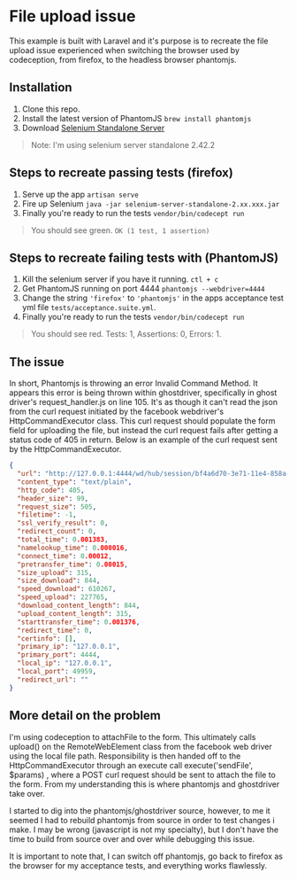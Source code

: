 # File upload issue

This example is built with Laravel and it's purpose is to recreate the file upload issue experienced when switching the browser used by codeception, from firefox, to the headless browser phantomjs. 

## Installation 
1. Clone this repo.
2. Install the latest version of PhantomJS `brew install phantomjs` 
3. Download [Selenium Standalone Server](http://docs.seleniumhq.org/download/)
> Note: I'm using selenium server standalone 2.42.2


## Steps to recreate passing tests (firefox)

1. Serve up the app `artisan serve`
2. Fire up Selenium `java -jar selenium-server-standalone-2.xx.xxx.jar`
3. Finally you're ready to run the tests `vendor/bin/codecept run`

> You should see green. `OK (1 test, 1 assertion)`



## Steps to recreate failing tests with (PhantomJS)

1. Kill the selenium server if you have it running. `ctl + c`
2. Get PhantomJS running on port 4444 `phantomjs --webdriver=4444`
3. Change the string `'firefox'` to `'phantomjs'` in the apps acceptance test yml file `tests/acceptance.suite.yml`. 
4. Finally you're ready to run the tests `vendor/bin/codecept run`

> You should see red. Tests: 1, Assertions: 0, Errors: 1.


## The issue

In short, Phantomjs is throwing an error Invalid Command Method. It appears this error is being thrown within ghostdriver, specifically in ghost driver's request_handler.js on line 105. It's as though it can't read the json from the curl request initiated by the facebook webdriver's HttpCommandExecutor class. This curl request should populate the form field for uploading the file, but instead the curl request fails after getting a status code of 405 in return. Below is an example of the curl request sent by the HttpCommandExecutor.

```json
{
  "url": "http://127.0.0.1:4444/wd/hub/session/bf4a6d70-3e71-11e4-858a-5fddebdf4faa/file",
  "content_type": "text/plain",
  "http_code": 405,
  "header_size": 99,
  "request_size": 505,
  "filetime": -1,
  "ssl_verify_result": 0,
  "redirect_count": 0,
  "total_time": 0.001383,
  "namelookup_time": 0.000016,
  "connect_time": 0.00012,
  "pretransfer_time": 0.00015,
  "size_upload": 315,
  "size_download": 844,
  "speed_download": 610267,
  "speed_upload": 227765,
  "download_content_length": 844,
  "upload_content_length": 315,
  "starttransfer_time": 0.001376,
  "redirect_time": 0,
  "certinfo": [],
  "primary_ip": "127.0.0.1",
  "primary_port": 4444,
  "local_ip": "127.0.0.1",
  "local_port": 49959,
  "redirect_url": ""
}
```

## More detail on the problem
I'm using codeception to attachFile to the form. This ultimately calls upload() on the RemoteWebElement class from the facebook web driver using the local file path. Responsibility is then handed off to the HttpCommandExecutor through an execute call execute('sendFile', $params) , where a POST curl request should be sent to attach the file to the form. From my understanding this is where phantomjs and ghostdriver take over.

I started to dig into the phantomjs/ghostdriver source, however, to me it seemed I had to rebuild phantomjs from source in order to test changes i make. I may be wrong (javascript is not my specialty), but I don't have the time to build from source over and over while debugging this issue.

It is important to note that, I can switch off phantomjs, go back to firefox as the browser for my acceptance tests, and everything works flawlessly.



